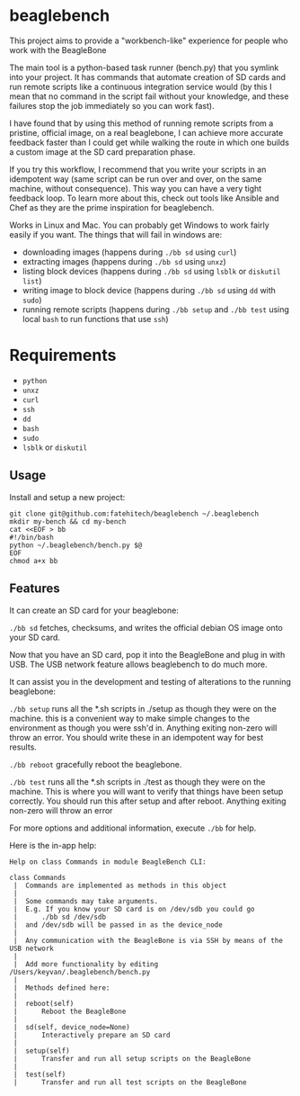 # beaglebench

This project aims to provide a "workbench-like" experience for people who work with the BeagleBone

The main tool is a python-based task runner (bench.py) that you symlink into your project. It has commands that automate creation of SD cards and run remote scripts like a continuous integration service would (by this I mean that no command in the script fail without your knowledge, and these failures stop the job immediately so you can work fast).

I have found that by using this method of running remote scripts from a pristine, official image, on a real beaglebone, I can achieve more accurate feedback faster than I could get while walking the route in which one builds a custom image at the SD card preparation phase.

If you try this workflow, I recommend that you write your scripts in an idempotent way (same script can be run over and over, on the same machine, without consequence). This way you can have a very tight feedback loop. To learn more about this, check out tools like Ansible and Chef as they are the prime inspiration for beaglebench.

Works in Linux and Mac. You can probably get Windows to work fairly easily if you want. The things that will fail in windows are:

* downloading images (happens during `./bb sd` using `curl`)
* extracting images (happens during `./bb sd` using `unxz`)
* listing block devices (happens during `./bb sd` using `lsblk` or `diskutil list`)
* writing image to block device (happens during `./bb sd` using `dd` with `sudo`)
* running remote scripts (happens during `./bb setup` and `./bb test` using local `bash` to run functions that use `ssh`)

# Requirements

* `python`
* `unxz`
* `curl`
* `ssh`
* `dd`
* `bash`
* `sudo`
* `lsblk` or `diskutil`

## Usage

Install and setup a new project:

```
git clone git@github.com:fatehitech/beaglebench ~/.beaglebench
mkdir my-bench && cd my-bench
cat <<EOF > bb
#!/bin/bash
python ~/.beaglebench/bench.py $@
EOF
chmod a+x bb
```

## Features

It can create an SD card for your beaglebone:

`./bb sd` fetches, checksums, and writes the official debian OS image onto your SD card.

Now that you have an SD card, pop it into the BeagleBone and plug in with USB. The USB network feature allows beaglebench to do much more.

It can assist you in the development and testing of alterations to the running beaglebone:

`./bb setup` runs all the *.sh scripts in ./setup as though they were on the machine. this is a convenient way to make simple changes to the environment as though you were ssh'd in. Anything exiting non-zero will throw an error. You should write these in an idempotent way for best results.

`./bb reboot` gracefully reboot the beaglebone.

`./bb test` runs all the *.sh scripts in ./test as though they were on the machine. This is where you will want to verify that things have been setup correctly. You should run this after setup and after reboot. Anything exiting non-zero will throw an error

For more options and additional information, execute `./bb` for help.

Here is the in-app help:

```
Help on class Commands in module BeagleBench CLI:

class Commands
 |  Commands are implemented as methods in this object
 |
 |  Some commands may take arguments.
 |  E.g. If you know your SD card is on /dev/sdb you could go
 |      ./bb sd /dev/sdb
 |  and /dev/sdb will be passed in as the device_node
 |
 |  Any communication with the BeagleBone is via SSH by means of the USB network
 |
 |  Add more functionality by editing /Users/keyvan/.beaglebench/bench.py
 |
 |  Methods defined here:
 |
 |  reboot(self)
 |      Reboot the BeagleBone
 |
 |  sd(self, device_node=None)
 |      Interactively prepare an SD card
 |
 |  setup(self)
 |      Transfer and run all setup scripts on the BeagleBone
 |
 |  test(self)
 |      Transfer and run all test scripts on the BeagleBone
```
